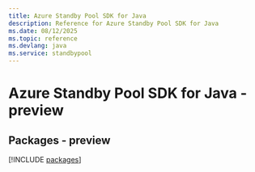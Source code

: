```yaml
---
title: Azure Standby Pool SDK for Java
description: Reference for Azure Standby Pool SDK for Java
ms.date: 08/12/2025
ms.topic: reference
ms.devlang: java
ms.service: standbypool
---
```

# Azure Standby Pool SDK for Java - preview
## Packages - preview
[!INCLUDE [packages](standby-pool-index.md)]